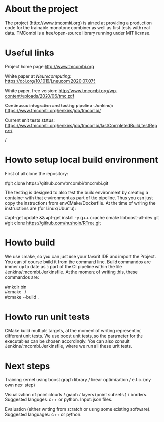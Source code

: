 # About the project
The project (http://www.tmcombi.org) is aimed at providing a production code for the trainable monotone combiner as well as first tests with real data. TMCombi is a free/open-source library running under MIT license.

# Useful links
Project home page:http://www.tmcombi.org

White paper at <cite>Neurocomputing</cite>: https://doi.org/10.1016/j.neucom.2020.07.075

White paper, free version: http://www.tmcombi.org/wp-content/uploads/2020/06/tmc.pdf

Continuous integration and testing pipeline (Jenkins): https://www.tmcombi.org/jenkins/job/tmcombi/

Current unit tests status: https://www.tmcombi.org/jenkins/job/tmcombi/lastCompletedBuild/testReport/

 /
# Howto setup local build environment
First of all clone the repository:

#git clone https://github.com/tmcombi/tmcombi.git

The testing is designed to also test the build environment by creating a container with that environment as part of the pipeline. Thus you can just copy the instructions from envCMake/Dockerfile. At the time of writing the instructions are (for Linux/Ubuntu):

#apt-get update && apt-get install -y g++ ccache cmake libboost-all-dev git<br>
#git clone https://github.com/nushoin/RTree.git

# Howto build
We use cmake, so you can just use your favorit IDE and import the Project. You can of course build it from the command line. Build commandos are immer up to date as a part of the CI pipeline within the file Jenkins/tmcombi.Jenkinsfile. At the moment of writing this, these commandos are:

#mkdir bin<br>
#cmake ../<br>
#cmake --build .

# Howto run unit tests
CMake build multiple targets, at the moment of writing representing different unit tests. We use boost unit tests, so the parameter for the executables can be chosen accordingly. You can also consult Jenkins/tmcombi.Jenkinsfile, where we run all these unit tests.

# Next steps
Training kernel using boost graph library / linear optimization / e.t.c. (my own next step)

Visualization of point clouds / graph / layers (point subsets ) / borders. Suggested languges: c++ or python. Input: json files.

Evaluation (either writing from scratch or using some existing software). Suggested languages: c++ or python.
